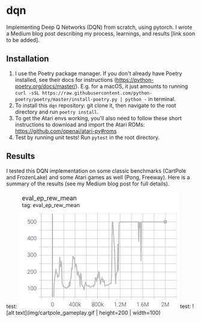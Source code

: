# dqn
Implementing Deep Q Networks (DQN) from scratch, using pytorch. I wrote a Medium blog post describing my process, learnings, and results [link soon to be added].

## Installation
1. I use the Poetry package manager. If you don't already have Poetry installed, see their docs for instructions (https://python-poetry.org/docs/master/). E.g. for a macOS, it just amounts to running `curl -sSL https://raw.githubusercontent.com/python-poetry/poetry/master/install-poetry.py | python -` in terminal.
2. To install this `dqn` repository: git clone it, then navigate to the root directory and run `poetry install`.
3. To get the Atari envs working, you'll also need to follow these short instructions to download and import the Atari ROMs: https://github.com/openai/atari-py#roms
4. Test by running unit tests! Run `pytest` in the root directory.

## Results
I tested this DQN implementation on some classic benchmarks (CartPole and FrozenLake) and some Atari games as well (Pong, Freeway). Here is a summary of the results (see my Medium blog post for full details).

test: ![alt text](img/cartpole_training_1.png)
test: ![alt text](img/cartpole_gameplay.gif | height=200 | width=100)
